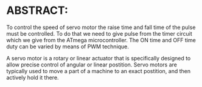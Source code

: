 # ABSTRACT:
To control the speed of servo motor the raise time and fall time of the pulse must be controlled. To do that we need to give pulse from the timer circuit which we give from the ATmega microcontroller. The ON time and OFF time duty can be varied by means of PWM technique.

A servo motor is a rotary or linear actuator that is specifically designed to allow precise control of angular or linear postition. Servo motors are typically used to move a part of a machine to an exact postition, and then actively hold it there.

